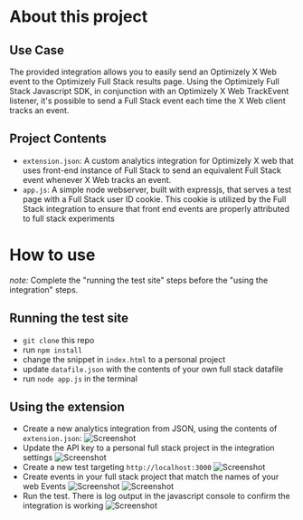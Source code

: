 # About this project

## Use Case
The provided integration allows you to easily send an Optimizely X Web event to the Optimizely Full Stack results page. Using the Optimizely Full Stack Javascript SDK, in conjunction with an Optimizely X Web TrackEvent listener, it's possible to send a Full Stack event each time the X Web client tracks an event.

## Project Contents
* `extension.json`: A custom analytics integration for Optimizely X web that uses front-end instance of Full Stack to send an equivalent Full Stack event whenever X Web tracks an event.
* `app.js`: A simple node webserver, built with expressjs, that serves a test page with a Full Stack user ID cookie. This cookie is utilized by the Full Stack integration to ensure that front end events are properly attributed to full stack experiments

# How to use
*note:* Complete the "running the test site" steps before the "using the integration" steps.

## Running the test site
* `git clone` this repo
* run `npm install`
* change the snippet in `index.html` to a personal project
* update `datafile.json` with the contents of your own full stack datafile
* run `node app.js` in the terminal

## Using the extension
* Create a new analytics integration from JSON, using the contents of `extension.json`:
![Screenshot](https://raw.githubusercontent.com/rockymcgredy-optimizely/fullstack_events_integration/master/public/images/using_json.png)
* Update the API key to a personal full stack project in the integration settings
![Screenshot](https://raw.githubusercontent.com/rockymcgredy-optimizely/fullstack_events_integration/master/public/images/sdkKey.png)
* Create a new test targeting `http://localhost:3000`
![Screenshot](https://raw.githubusercontent.com/rockymcgredy-optimizely/fullstack_events_integration/master/public/images/url_targeting.png)
* Create events in your full stack project that match the names of your web Events
![Screenshot](https://raw.githubusercontent.com/rockymcgredy-optimizely/fullstack_events_integration/master/public/images/clicked_checkout_web.png)
![Screenshot](https://raw.githubusercontent.com/rockymcgredy-optimizely/fullstack_events_integration/master/public/images/clicked_checkout_fullstack.png)
* Run the test. There is log output in the javascript console to confirm the integration is working
![Screenshot](https://raw.githubusercontent.com/rockymcgredy-optimizely/fullstack_events_integration/master/public/images/console_log.png)

